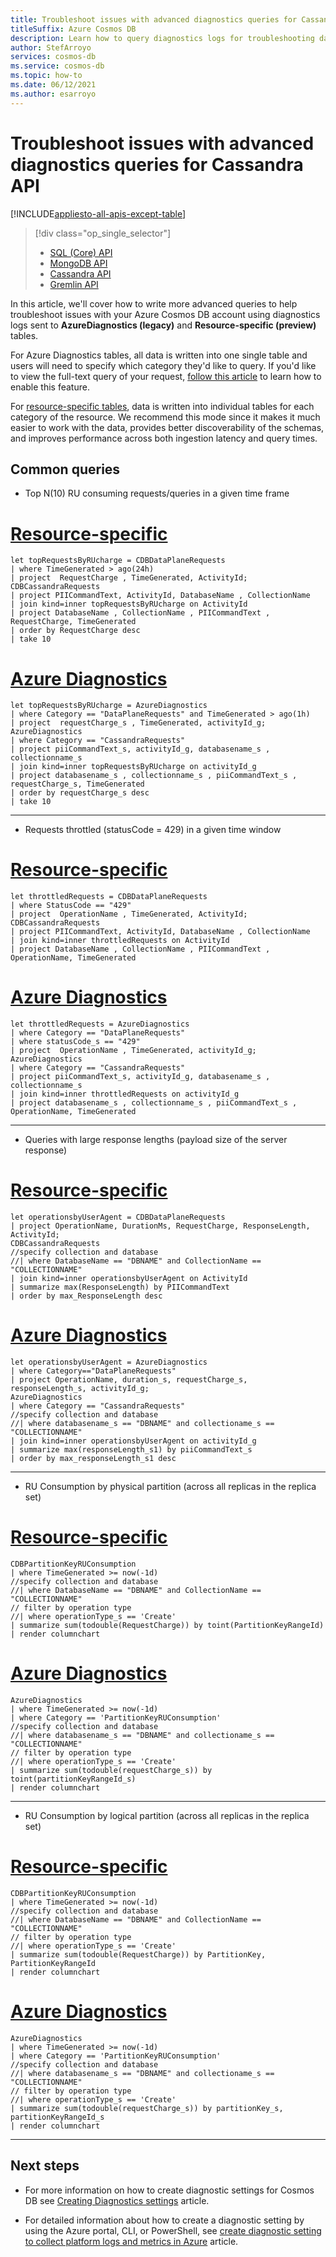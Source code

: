 ```yaml
---
title: Troubleshoot issues with advanced diagnostics queries for Cassandra API
titleSuffix: Azure Cosmos DB
description: Learn how to query diagnostics logs for troubleshooting data stored in Azure Cosmos DB for Cassandra API
author: StefArroyo
services: cosmos-db
ms.service: cosmos-db
ms.topic: how-to
ms.date: 06/12/2021
ms.author: esarroyo 
---
```


# Troubleshoot issues with advanced diagnostics queries for Cassandra API

[!INCLUDE[appliesto-all-apis-except-table](../includes/appliesto-all-apis-except-table.md)]

> [!div class="op_single_selector"]
> * [SQL (Core) API](cosmos-db-advanced-queries.md)
> * [MongoDB API](queries-mongo.md)
> * [Cassandra API](cassandra/diagnostic-queries-cassandra.md)
> * [Gremlin API](queries-gremlin.md)


In this article, we'll cover how to write more advanced queries to help troubleshoot issues with your Azure Cosmos DB account using diagnostics logs sent to **AzureDiagnostics (legacy)** and **Resource-specific (preview)** tables.

For Azure Diagnostics tables, all data is written into one single table and users will need to specify which category they'd like to query. If you'd like to view the full-text query of your request, [follow this article](cosmosdb-monitor-resource-logs.md#full-text-query) to learn how to enable this feature.

For [resource-specific tables](cosmosdb-monitor-resource-logs.md#create-setting-portal), data is written into individual tables for each category of the resource. We recommend this mode since it makes it much easier to work with the data, provides better discoverability of the schemas, and improves performance across both ingestion latency and query times.

## Common queries

- Top N(10) RU consuming requests/queries in a given time frame

# [Resource-specific](#tab/resource-specific)

   ```Kusto
   let topRequestsByRUcharge = CDBDataPlaneRequests 
   | where TimeGenerated > ago(24h)
   | project  RequestCharge , TimeGenerated, ActivityId;
   CDBCassandraRequests
   | project PIICommandText, ActivityId, DatabaseName , CollectionName
   | join kind=inner topRequestsByRUcharge on ActivityId
   | project DatabaseName , CollectionName , PIICommandText , RequestCharge, TimeGenerated
   | order by RequestCharge desc
   | take 10
   ```

# [Azure Diagnostics](#tab/azure-diagnostics)

   ```Kusto
   let topRequestsByRUcharge = AzureDiagnostics
   | where Category == "DataPlaneRequests" and TimeGenerated > ago(1h)
   | project  requestCharge_s , TimeGenerated, activityId_g;
   AzureDiagnostics
   | where Category == "CassandraRequests"
   | project piiCommandText_s, activityId_g, databasename_s , collectionname_s
   | join kind=inner topRequestsByRUcharge on activityId_g
   | project databasename_s , collectionname_s , piiCommandText_s , requestCharge_s, TimeGenerated
   | order by requestCharge_s desc
   | take 10
   ```    
---

- Requests throttled (statusCode = 429) in a given time window 

# [Resource-specific](#tab/resource-specific)

   ```Kusto
   let throttledRequests = CDBDataPlaneRequests
   | where StatusCode == "429"
   | project  OperationName , TimeGenerated, ActivityId;
   CDBCassandraRequests
   | project PIICommandText, ActivityId, DatabaseName , CollectionName
   | join kind=inner throttledRequests on ActivityId
   | project DatabaseName , CollectionName , PIICommandText , OperationName, TimeGenerated
   ```

# [Azure Diagnostics](#tab/azure-diagnostics)

   ```Kusto
   let throttledRequests = AzureDiagnostics
   | where Category == "DataPlaneRequests"
   | where statusCode_s == "429"
   | project  OperationName , TimeGenerated, activityId_g;
   AzureDiagnostics
   | where Category == "CassandraRequests"
   | project piiCommandText_s, activityId_g, databasename_s , collectionname_s
   | join kind=inner throttledRequests on activityId_g
   | project databasename_s , collectionname_s , piiCommandText_s , OperationName, TimeGenerated
   ```    
---

- Queries with large response lengths (payload size of the server response)

# [Resource-specific](#tab/resource-specific)

   ```Kusto
   let operationsbyUserAgent = CDBDataPlaneRequests
   | project OperationName, DurationMs, RequestCharge, ResponseLength, ActivityId;
   CDBCassandraRequests
   //specify collection and database
   //| where DatabaseName == "DBNAME" and CollectionName == "COLLECTIONNAME"
   | join kind=inner operationsbyUserAgent on ActivityId
   | summarize max(ResponseLength) by PIICommandText
   | order by max_ResponseLength desc
   ```

# [Azure Diagnostics](#tab/azure-diagnostics)

   ```Kusto
   let operationsbyUserAgent = AzureDiagnostics
   | where Category=="DataPlaneRequests"
   | project OperationName, duration_s, requestCharge_s, responseLength_s, activityId_g;
   AzureDiagnostics
   | where Category == "CassandraRequests"
   //specify collection and database
   //| where databasename_s == "DBNAME" and collectioname_s == "COLLECTIONNAME"
   | join kind=inner operationsbyUserAgent on activityId_g
   | summarize max(responseLength_s1) by piiCommandText_s
   | order by max_responseLength_s1 desc
   ```    
---

- RU Consumption by physical partition (across all replicas in the replica set)

# [Resource-specific](#tab/resource-specific)

   ```Kusto
   CDBPartitionKeyRUConsumption
   | where TimeGenerated >= now(-1d)
   //specify collection and database
   //| where DatabaseName == "DBNAME" and CollectionName == "COLLECTIONNAME"
   // filter by operation type
   //| where operationType_s == 'Create'
   | summarize sum(todouble(RequestCharge)) by toint(PartitionKeyRangeId)
   | render columnchart
   ```

# [Azure Diagnostics](#tab/azure-diagnostics)

   ```Kusto
   AzureDiagnostics
   | where TimeGenerated >= now(-1d)
   | where Category == 'PartitionKeyRUConsumption'
   //specify collection and database
   //| where databasename_s == "DBNAME" and collectioname_s == "COLLECTIONNAME"
   // filter by operation type
   //| where operationType_s == 'Create'
   | summarize sum(todouble(requestCharge_s)) by toint(partitionKeyRangeId_s)
   | render columnchart  
   ```    
---

- RU Consumption by logical partition (across all replicas in the replica set)

# [Resource-specific](#tab/resource-specific)
   ```Kusto
   CDBPartitionKeyRUConsumption
   | where TimeGenerated >= now(-1d)
   //specify collection and database
   //| where DatabaseName == "DBNAME" and CollectionName == "COLLECTIONNAME"
   // filter by operation type
   //| where operationType_s == 'Create'
   | summarize sum(todouble(RequestCharge)) by PartitionKey, PartitionKeyRangeId
   | render columnchart  
   ```

# [Azure Diagnostics](#tab/azure-diagnostics)

   ```Kusto
   AzureDiagnostics
   | where TimeGenerated >= now(-1d)
   | where Category == 'PartitionKeyRUConsumption'
   //specify collection and database
   //| where databasename_s == "DBNAME" and collectioname_s == "COLLECTIONNAME"
   // filter by operation type
   //| where operationType_s == 'Create'
   | summarize sum(todouble(requestCharge_s)) by partitionKey_s, partitionKeyRangeId_s
   | render columnchart  
   ```
---

## Next steps 
* For more information on how to create diagnostic settings for Cosmos DB see [Creating Diagnostics settings](cosmosdb-monitor-resource-logs.md) article.

* For detailed information about how to create a diagnostic setting by using the Azure portal, CLI, or PowerShell, see [create diagnostic setting to collect platform logs and metrics in Azure](../azure-monitor/essentials/diagnostic-settings.md) article.